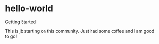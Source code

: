 # hello-world
Getting Started

This is jb starting on this community. Just had some coffee and I am good to go!
